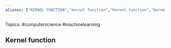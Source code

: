 ```yaml
---
aliases: ["KERNEL FUNCTION","kernel function","Kernel function","Kernel functions","kernel functions"] 
---
```

Topics: #computerscience #machinelearning 

## Kernel function

